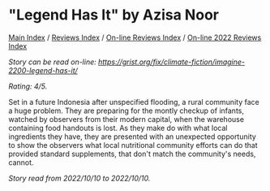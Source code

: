 # "Legend Has It" by Azisa Noor

[Main Index](../../../README.md) / [Reviews Index](../../README.md) / [On-line Reviews Index](../README.md) / [On-line 2022 Reviews Index](README.md)

*Story can be read on-line: <https://grist.org/fix/climate-fiction/imagine-2200-legend-has-it/>*

*Rating: 4/5.*

Set in a future Indonesia after unspecified flooding, a rural community face a huge problem. They are preparing for the montly checkup of infants, watched by observers from their modern capital, when the warehouse containing food handouts is lost. As they make do with what local ingredients they have, they are presented with an unexpected opportunity to show the observers what local nutritional community efforts can do that provided standard supplements, that don't match the community's needs, cannot.

*Story read from 2022/10/10 to 2022/10/10.*
